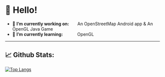 # 👋 Hello!


- 🔭 **I’m currently working on:** &nbsp;&nbsp;&nbsp;&nbsp;&nbsp;&nbsp;An OpenStreetMap Android app & An OpenGL Java Game
- 🌱 **I’m currently learning:**&nbsp;&nbsp;&nbsp;&nbsp;&nbsp;&nbsp;&nbsp;&nbsp;&nbsp;&nbsp;&nbsp;&nbsp;OpenGL

---
## 📈 Github Stats:
[![Top Langs](https://github-readme-stats.vercel.app/api/top-langs/?username=CodingWithMenno&layout=compact)](https://github.com/anuraghazra/github-readme-stats)
